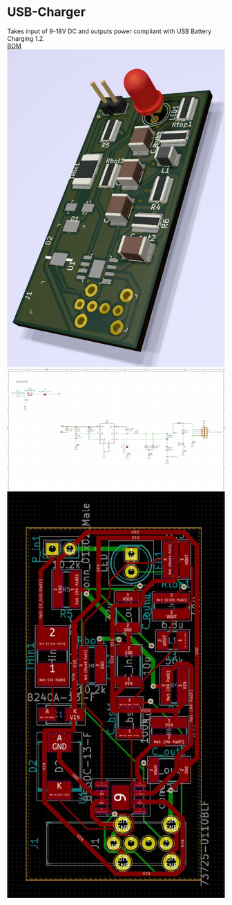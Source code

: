 # USB-Charger
Takes input of 9-18V DC and outputs power compliant with USB Battery Charging 1.2.  
[BOM](https://github.com/lzyang2000/PCB-Projects/blob/master/USB-Charger/USB%20Charger%20BOM.csv)
![](model.jpg)
![](sch.jpg)
![](pcb.jpg)
